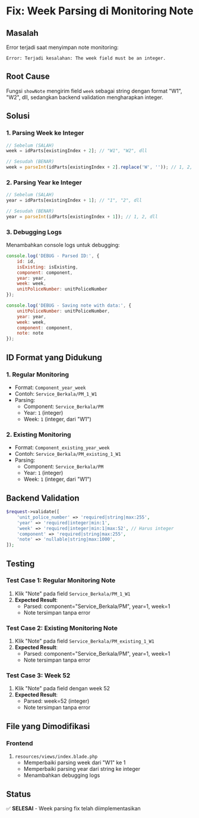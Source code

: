 # Fix: Week Parsing di Monitoring Note

## Masalah
Error terjadi saat menyimpan note monitoring:
```
Error: Terjadi kesalahan: The week field must be an integer.
```

## Root Cause
Fungsi `showNote` mengirim field `week` sebagai string dengan format "W1", "W2", dll, sedangkan backend validation mengharapkan integer.

## Solusi

### 1. **Parsing Week ke Integer**
```javascript
// Sebelum (SALAH)
week = idParts[existingIndex + 2]; // "W1", "W2", dll

// Sesudah (BENAR)
week = parseInt(idParts[existingIndex + 2].replace('W', '')); // 1, 2, dll
```

### 2. **Parsing Year ke Integer**
```javascript
// Sebelum (SALAH)
year = idParts[existingIndex + 1]; // "1", "2", dll

// Sesudah (BENAR)
year = parseInt(idParts[existingIndex + 1]); // 1, 2, dll
```

### 3. **Debugging Logs**
Menambahkan console logs untuk debugging:
```javascript
console.log('DEBUG - Parsed ID:', {
    id: id,
    isExisting: isExisting,
    component: component,
    year: year,
    week: week,
    unitPoliceNumber: unitPoliceNumber
});

console.log('DEBUG - Saving note with data:', {
    unitPoliceNumber: unitPoliceNumber,
    year: year,
    week: week,
    component: component,
    note: note
});
```

## ID Format yang Didukung

### 1. **Regular Monitoring**
- Format: `Component_year_week`
- Contoh: `Service_Berkala/PM_1_W1`
- Parsing:
  - Component: `Service_Berkala/PM`
  - Year: `1` (integer)
  - Week: `1` (integer, dari "W1")

### 2. **Existing Monitoring**
- Format: `Component_existing_year_week`
- Contoh: `Service_Berkala/PM_existing_1_W1`
- Parsing:
  - Component: `Service_Berkala/PM`
  - Year: `1` (integer)
  - Week: `1` (integer, dari "W1")

## Backend Validation
```php
$request->validate([
    'unit_police_number' => 'required|string|max:255',
    'year' => 'required|integer|min:1',
    'week' => 'required|integer|min:1|max:52', // Harus integer
    'component' => 'required|string|max:255',
    'note' => 'nullable|string|max:1000',
]);
```

## Testing

### Test Case 1: Regular Monitoring Note
1. Klik "Note" pada field `Service_Berkala/PM_1_W1`
2. **Expected Result**: 
   - Parsed: component="Service_Berkala/PM", year=1, week=1
   - Note tersimpan tanpa error

### Test Case 2: Existing Monitoring Note
1. Klik "Note" pada field `Service_Berkala/PM_existing_1_W1`
2. **Expected Result**:
   - Parsed: component="Service_Berkala/PM", year=1, week=1
   - Note tersimpan tanpa error

### Test Case 3: Week 52
1. Klik "Note" pada field dengan week 52
2. **Expected Result**:
   - Parsed: week=52 (integer)
   - Note tersimpan tanpa error

## File yang Dimodifikasi

### Frontend
1. `resources/views/index.blade.php`
   - Memperbaiki parsing week dari "W1" ke 1
   - Memperbaiki parsing year dari string ke integer
   - Menambahkan debugging logs

## Status
✅ **SELESAI** - Week parsing fix telah diimplementasikan 
